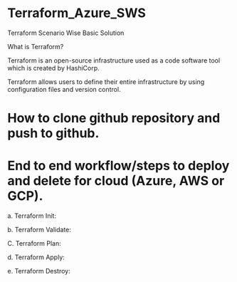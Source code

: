 # Terraform_Azure_SWS
Terraform Scenario Wise Basic Solution

What is Terraform?

Terraform is an open-source infrastructure used as a code software tool which is created by HashiCorp. 

Terraform allows users to define their entire infrastructure by using configuration files and version control.

# How to clone github repository and push to github. 

# End to end workflow/steps to deploy and delete for cloud (Azure, AWS or GCP).

a. Terraform Init: 

b. Terraform Validate:

C. Terraform Plan:

d. Terraform Apply:

e. Terraform Destroy:

